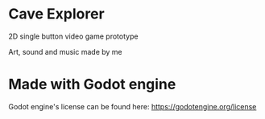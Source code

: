 # Cave Explorer

2D single button video game prototype

Art, sound and music made by me

# Made with Godot engine

Godot engine's license can be found here: https://godotengine.org/license
